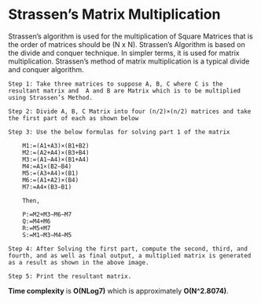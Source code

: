# Strassen’s Matrix Multiplication
Strassen’s algorithm is used for the multiplication of Square Matrices that is the order of matrices should be  (N x N).  Strassen’s Algorithm is based on the divide and conquer technique. In simpler terms, it is used for matrix multiplication. Strassen’s method of matrix multiplication is a typical divide and conquer algorithm.

```
Step 1: Take three matrices to suppose A, B, C where C is the resultant matrix and  A and B are Matrix which is to be multiplied using Strassen’s Method.

Step 2: Divide A, B, C Matrix into four (n/2)×(n/2) matrices and take the first part of each as shown below

Step 3: Use the below formulas for solving part 1 of the matrix

	M1:=(A1+A3)×(B1+B2)
	M2:=(A2+A4)×(B3+B4)
	M3:=(A1−A4)×(B1+A4)
	M4:=A1×(B2−B4)
	M5:=(A3+A4)×(B1)
	M6:=(A1+A2)×(B4)
	M7:=A4×(B3−B1)

	Then,

	P:=M2+M3−M6−M7
	Q:=M4+M6
	R:=M5+M7
	S:=M1−M3−M4−M5
	
Step 4: After Solving the first part, compute the second, third, and fourth, and as well as final output, a multiplied matrix is generated as a result as shown in the above image.

Step 5: Print the resultant matrix.
```
**Time complexity** is **O(NLog7)** which is approximately **O(N^2.8074)**.

